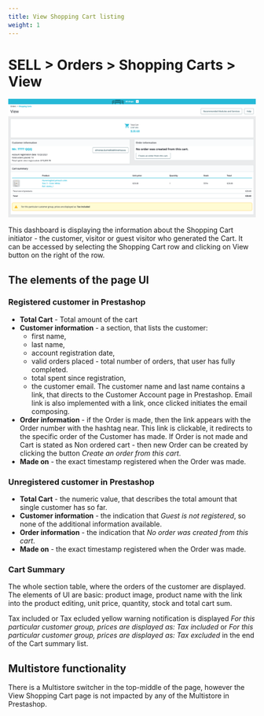 ```yaml
---
title: View Shopping Cart listing
weight: 1
---
```


# SELL > Orders > Shopping Carts > View

![View Shopping Cart](static/img/orders-shopping-carts-view-shopping-cart.png)

This dashboard is displaying the information about the Shopping Cart initiator - the customer, visitor or guest visitor who generated the Cart. It can be accessed by selecting the Shopping Cart row and clicking on View button on the right of the row.

## The elements of the page UI

### Registered customer in Prestashop

- **Total Cart** - Total amount of the cart
- **Customer information** - a section, that lists the customer:
  - first name,
  - last name, 
  - account registration date, 
  - valid orders placed - total number of orders, that user has fully completed.
  - total spent since registration, 
  - the customer email.
The customer name and last name contains a link, that directs to the Customer Account page in Prestashop. Email link is also implemented with a link, once clicked initiates the email composing.
- **Order information** - if the Order is made, then the link appears with the Order number with the hashtag near. This link is clickable, it redirects to the specific order of the Customer has made. If Order is not made and Cart is stated as Non ordered cart - then new Order can be created by clicking the button _Create an order from this cart_.
- **Made on** - the exact timestamp registered when the Order was made.

### Unregistered customer in Prestashop

- **Total Cart** - the numeric value, that describes the total amount that single customer has so far.
- **Customer information** - the indication that _Guest is not registered_, so none of the additional information available.
- **Order information** - the indication that _No order was created from this cart_.
- **Made on** - the exact timestamp registered when the Order was made.

### Cart Summary

The whole section table, where the orders of the customer are displayed. The elements of UI are basic: product image, product name with the link into the product editing, unit price, quantity, stock and total cart sum.

Tax included or Tax ecluded yellow warning notification is displayed _For this particular customer group, prices are displayed as: Tax included_ or _For this particular customer group, prices are displayed as: Tax excluded_ in the end of the Cart summary list.

## Multistore functionality

There is a Multistore switcher in the top-middle of the page, however the View Shopping Cart page is not impacted by any of the Multistore in Prestashop.
